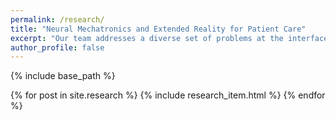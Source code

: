 ```yaml
---
permalink: /research/
title: "Neural Mechatronics and Extended Reality for Patient Care"
excerpt: "Our team addresses a diverse set of problems at the interface between engineering, biosciences, and computing."
author_profile: false
---
```


{% include base_path %}

{% for post in site.research %}
  {% include research_item.html %}
{% endfor %}
